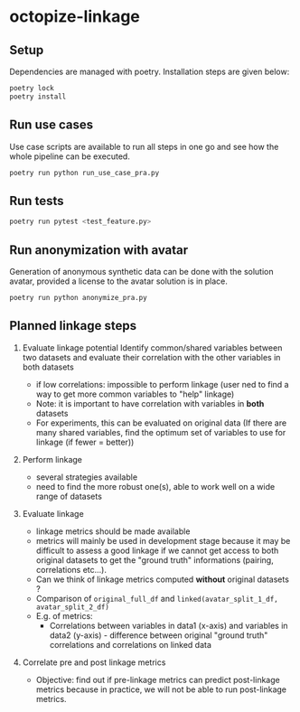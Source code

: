 # octopize-linkage

## Setup
Dependencies are managed with poetry. Installation steps are given below:

```bash
poetry lock
poetry install
```

## Run use cases

Use case scripts are available to run all steps in one go and see how the whole pipeline can be executed.

```bash
poetry run python run_use_case_pra.py
```

## Run tests 

```bash
poetry run pytest <test_feature.py>
```

## Run anonymization with avatar

Generation of anonymous synthetic data can be done with the solution avatar, provided a license to the avatar solution is in place. 

```bash
poetry run python anonymize_pra.py
```

## Planned linkage steps

1. Evaluate linkage potential
Identify common/shared variables between two datasets and evaluate their correlation with the other variables in both datasets
    - if low correlations: impossible to perform linkage (user ned to find a way to get more common variables to "help" linkage)
    - Note: it is important to have correlation with variables in **both** datasets
    - For experiments, this can be evaluated on original data
(If there are many shared variables, find the optimum set of variables to use for linkage (if fewer = better))
    
2. Perform linkage
    - several strategies available
    - need to find the more robust one(s), able to work well on a wide range of datasets

3. Evaluate linkage
    - linkage metrics should be made available
    - metrics will mainly be used in development stage because it may be difficult to assess a good linkage if we cannot get access to both original datasets to get the "ground truth" informations (pairing, correlations etc...).
    - Can we think of linkage metrics computed **without** original datasets ?
    - Comparison of `original_full_df` and `linked(avatar_split_1_df, avatar_split_2_df)`
    - E.g. of metrics:
        - Correlations between variables in data1 (x-axis) and variables in data2 (y-axis) - difference between original "ground truth" correlations and correlations on linked data

4. Correlate pre and post linkage metrics
    - Objective: find out if pre-linkage metrics can predict post-linkage metrics because in practice, we will not be able to run post-linkage metrics.

